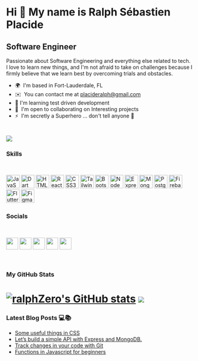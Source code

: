 Hi 👋 My name is Ralph Sébastien Placide 
========================================  

Software Engineer
-----------------  

Passionate about Software Engineering and everything else related to tech. I love to learn new things, and I'm not afraid to take on challenges because I firmly believe that we learn best by overcoming trials and obstacles.


* 🌍  I'm based in Fort-Lauderdale, FL 
* ✉️  You can contact me at [placideralph@gmail.com](mailto:placideralph@gmail.com) 
* 🧠  I'm learning test driven development  
* 🤝  I'm open to collaborating on Interesting projects 
* ⚡  I'm secretly a Superhero ... don't tell anyone 🤫

<a href="https://www.github.com/ralphZero" target="_blank" rel="noreferrer"><img src="https://img.shields.io/github/followers/ralphZero?logo=github&style=for-the-badge&color=0891b2&labelColor=1c1917" /></a>
===========================================

### Skills

<br>
<p align="left"> <a href="https://developer.mozilla.org/en-US/docs/Web/JavaScript" target="_blank" rel="noreferrer"><img src="https://raw.githubusercontent.com/danielcranney/readme-generator/main/public/icons/skills/javascript-colored.svg" width="36" height="36" alt="JavaScript" /></a> <a href="https://dart.dev/" target="_blank" rel="noreferrer"><img src="https://raw.githubusercontent.com/danielcranney/readme-generator/main/public/icons/skills/dart-colored.svg" width="36" height="36" alt="Dart" /></a> <a href="https://developer.mozilla.org/en-US/docs/Glossary/HTML5" target="_blank" rel="noreferrer"><img src="https://raw.githubusercontent.com/danielcranney/readme-generator/main/public/icons/skills/html5-colored.svg" width="36" height="36" alt="HTML5" /></a> <a href="https://reactjs.org/" target="_blank" rel="noreferrer"><img src="https://raw.githubusercontent.com/danielcranney/readme-generator/main/public/icons/skills/react-colored.svg" width="36" height="36" alt="React" /></a> <a href="https://www.w3.org/TR/CSS/#css" target="_blank" rel="noreferrer"><img src="https://raw.githubusercontent.com/danielcranney/readme-generator/main/public/icons/skills/css3-colored.svg" width="36" height="36" alt="CSS3" /></a> <a href="https://tailwindcss.com/" target="_blank" rel="noreferrer"><img src="https://raw.githubusercontent.com/danielcranney/readme-generator/main/public/icons/skills/tailwindcss-colored.svg" width="36" height="36" alt="TailwindCSS" /></a> <a href="https://getbootstrap.com/" target="_blank" rel="noreferrer"><img src="https://raw.githubusercontent.com/danielcranney/readme-generator/main/public/icons/skills/bootstrap-colored.svg" width="36" height="36" alt="Bootstrap" /></a> <a href="https://nodejs.org/en/" target="_blank" rel="noreferrer"><img src="https://raw.githubusercontent.com/danielcranney/readme-generator/main/public/icons/skills/nodejs-colored.svg" width="36" height="36" alt="NodeJS" /></a> <a href="https://expressjs.com/" target="_blank" rel="noreferrer"><img src="https://raw.githubusercontent.com/danielcranney/readme-generator/main/public/icons/skills/express-colored.svg" width="36" height="36" alt="Express" /></a> <a href="https://www.mongodb.com/" target="_blank" rel="noreferrer"><img src="https://raw.githubusercontent.com/danielcranney/readme-generator/main/public/icons/skills/mongodb-colored.svg" width="36" height="36" alt="MongoDB" /></a> <a href="https://www.postgresql.org/" target="_blank" rel="noreferrer"><img src="https://raw.githubusercontent.com/danielcranney/readme-generator/main/public/icons/skills/postgresql-colored.svg" width="36" height="36" alt="PostgreSQL" /></a> <a href="https://firebase.google.com/" target="_blank" rel="noreferrer"><img src="https://raw.githubusercontent.com/danielcranney/readme-generator/main/public/icons/skills/firebase-colored.svg" width="36" height="36" alt="Firebase" /></a> <a href="https://flutter.dev/" target="_blank" rel="noreferrer"><img src="https://raw.githubusercontent.com/danielcranney/readme-generator/main/public/icons/skills/flutter-colored.svg" width="36" height="36" alt="Flutter" /></a> <a href="https://www.figma.com/" target="_blank" rel="noreferrer"><img src="https://raw.githubusercontent.com/danielcranney/readme-generator/main/public/icons/skills/figma-colored.svg" width="36" height="36" alt="Figma" /></a> </p> 


### Socials 
<br>

<p align="left"> <a href="https://www.github.com/ralphZero" target="_blank" rel="noreferrer"><img src="https://raw.githubusercontent.com/danielcranney/readme-generator/main/public/icons/socials/github.svg" width="32" height="32" /></a> <a href="http://www.instagram.com/ralph.works/" target="_blank" rel="noreferrer"><img src="https://raw.githubusercontent.com/danielcranney/readme-generator/main/public/icons/socials/instagram.svg" width="32" height="32" /></a> <a href="https://www.linkedin.com/in/ralphplacide-1/" target="_blank" rel="noreferrer"><img src="https://raw.githubusercontent.com/danielcranney/readme-generator/main/public/icons/socials/linkedin.svg" width="32" height="32" /></a> <a href="http://www.medium.com/ralphuplacide" target="_blank" rel="noreferrer"><img src="https://raw.githubusercontent.com/danielcranney/readme-generator/main/public/icons/socials/medium.svg" width="32" height="32" /></a> <a href="https://www.stackoverflow.com/users/13251130/tgi-rxlph" target="_blank" rel="noreferrer"><img src="https://raw.githubusercontent.com/danielcranney/readme-generator/main/public/icons/socials/stackoverflow.svg" width="32" height="32" /></a>
</p>
<br>

### My GitHub Stats 

<a href="http://www.github.com/ralphZero"><img src="https://github-readme-stats.vercel.app/api?username=ralphZero&show_icons=true&hide=&count_private=true&title_color=facc15&text_color=ffffff&icon_color=facc15&bg_color=1c1917&hide_border=true&show_icons=true" alt="ralphZero's GitHub stats" /></a>
<a href="http://www.github.com/ralphZero"><img src="https://github-readme-streak-stats.herokuapp.com/?user=ralphZero&stroke=ffffff&background=1c1917&ring=facc15&fire=facc15&currStreakNum=ffffff&currStreakLabel=facc15&sideNums=ffffff&sideLabels=ffffff&dates=ffffff&hide_border=true" /></a>
=====================================
 
### Latest Blog Posts 💻📚
<!-- BLOG-POST-LIST:START -->
- [Some useful things in CSS](https://medium.com/@ralphplacide/some-useful-things-in-css-65553e6b3e82?source=rss-d003240f8487------2)
- [Let’s build a simple API with Express and MongoDB.](https://medium.com/@ralphplacide/lets-build-a-simple-api-with-express-and-mongodb-5e9aae53add0?source=rss-d003240f8487------2)
- [Track changes in your code with Git](https://medium.com/@ralphplacide/track-changes-in-your-code-with-git-3f245c1a1516?source=rss-d003240f8487------2)
- [Functions in Javascript for beginners](https://medium.com/@ralphplacide/functions-in-javascript-for-beginners-9a89c38a7b9d?source=rss-d003240f8487------2)
<!-- BLOG-POST-LIST:END -->
